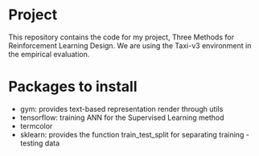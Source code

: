 # Project

This repository contains the code for my project, Three Methods for Reinforcement Learning Design. We are using the Taxi-v3 environment in the empirical evaluation.

# Packages to install
- gym: provides text-based representation render through utils
- tensorflow: training ANN for the Supervised Learning method
- termcolor
- sklearn: provides the function train_test_split for separating training - testing data 
